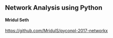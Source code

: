 ## Network Analysis using Python

#### Mridul Seth

https://github.com/MridulS/pyconpl-2017-networkx
